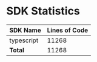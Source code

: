 # SDK Statistics

| SDK Name | Lines of Code |
| -------- | ------------- |
| typescript | 11268 |
| **Total** | 11268 |
